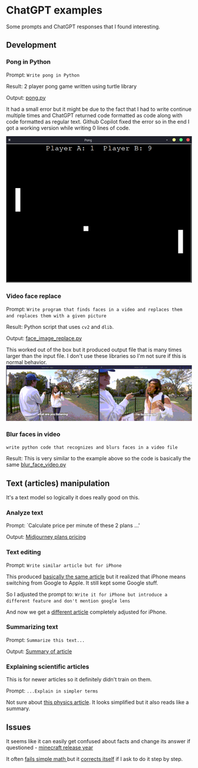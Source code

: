 # ChatGPT examples
Some prompts and ChatGPT responses that I found interesting.

## Development
### Pong in Python
Prompt: `Write pong in Python`

Result: 2 player pong game written using turtle library 

Output: [pong.py](development/pong.py)

It had a small error but it might be due to the fact that I had to write continue multiple times and ChatGPT returned code formatted as code along with code formatted as regular text. Github Copilot fixed the error so in the end I got a working version while writing 0 lines of code.

![](media/pong.png)

### Video face replace 
Prompt: `Write program that finds faces in a video and replaces them and replaces them with a given picture`

Result: Python script that uses `cv2` and `dlib`.

Output: [face_image_replace.py](development/face_image_replace.py)

This worked out of the box but it produced output file that is many times larger than the input file. 
I don't use these libraries so I'm not sure if this is normal behavior.
![](media/face_image_replace.gif)

### Blur faces in video
`write python code that recognizes and blurs faces in a video file`

Result: This is very similar to the example above so the code is basically the same [blur_face_video.py](development/blur_face_video.py)

## Text (articles) manipulation
It's a text model so logically it does really good on this.

### Analyze text
Prompt: `Calculate price per minute of these 2 plans ...'

Output: [Midjourney plans pricing](text/text_analysis.png)

### Text editing

Prompt: `Write similar article but for iPhone` 

This produced [basically the same article](text/similar_for_iphone.png) but it realized that iPhone means switching from Google to Apple. It still kept some Google stuff.

So I adjusted the prompt to: `Write it for iPhone but introduce a different feature and don't mention google lens`

And now we get a [different article](text/iphone_different_feature.png) completely adjusted for iPhone.

### Summarizing text
Prompt: `Summarize this text...`

Output: [Summary of article](text/text_summary.png)

### Explaining scientific articles
This is for newer articles so it definitely didn't train on them.
 
Prompt: `...Explain in simpler terms`

Not sure about [this physics article](text/scientific_article1.png). It looks simplified but it also reads like a summary.


## Issues
It seems like it can easily get confused about facts and change its answer if questioned - [minecraft release year](issues/minecraft_year_release.jpg)

It often [fails simple math ](issues/chatgpt_math.png) but it [corrects itself](issues/chatgpt_math_correction.png) if I ask to do it step by step.
